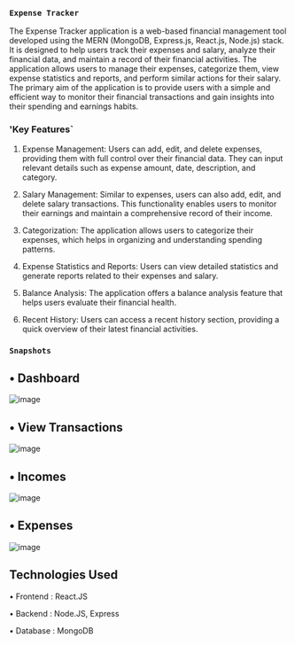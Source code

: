 ### `Expense Tracker`
The Expense Tracker application is a web-based financial management tool developed using the MERN (MongoDB, Express.js, React.js, Node.js) stack. It is designed to help users track their expenses and salary, analyze their financial data, and maintain a record of their financial activities. The application allows users to manage their expenses, categorize them, view expense statistics and reports, and perform similar actions for their salary. The primary aim of the application is to provide users with a simple and efficient way to monitor their financial transactions and gain insights into their spending and earnings habits.

### 'Key Features`

1. Expense Management: Users can add, edit, and delete expenses, providing them with full control over their financial data. They can input relevant details such as expense amount, date, description, and category.

2. Salary Management: Similar to expenses, users can also add, edit, and delete salary transactions. This functionality enables users to monitor their earnings and maintain a comprehensive record of their income.

3. Categorization: The application allows users to categorize their expenses, which helps in organizing and understanding spending patterns.

4. Expense Statistics and Reports: Users can view detailed statistics and generate reports related to their expenses and salary.

5. Balance Analysis: The application offers a balance analysis feature that helps users evaluate their financial health.

6. Recent History: Users can access a recent history section, providing a quick overview of their latest financial activities.

### `Snapshots`

## • Dashboard
![image](https://github.com/omkar17-abd/Expense_Tracker/assets/90829665/3c4b933b-bc32-4a0f-866d-414083374803)

## • View Transactions
![image](https://github.com/omkar17-abd/Expense_Tracker/assets/90829665/cea3b65e-3020-4adf-9955-c732ddba1c91)

## • Incomes
![image](https://github.com/omkar17-abd/Expense_Tracker/assets/90829665/c9934ccf-4eab-441c-a7b7-2acfb172c185)

## • Expenses
![image](https://github.com/omkar17-abd/Expense_Tracker/assets/90829665/d5ad6fe0-6fd1-449e-ac45-130e39d7bed3)

## Technologies Used

• Frontend : React.JS

• Backend : Node.JS, Express

• Database : MongoDB









